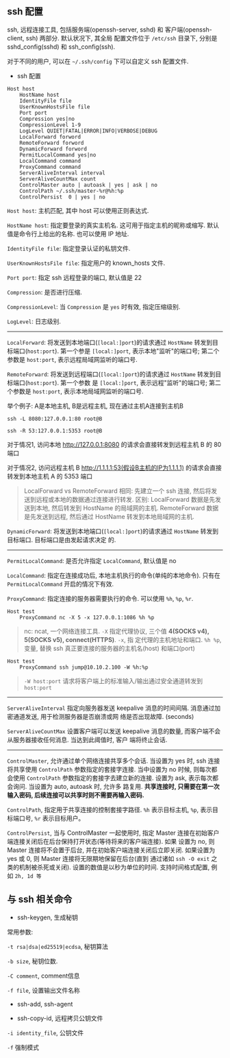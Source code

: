## ssh 配置

ssh, 远程连接工具, 包括服务端(openssh-server, sshd) 和 客户端(openssh-client, ssh) 两部分. 默认状况下, 其全局
配置文件位于 `/etc/ssh` 目录下, 分别是 sshd_config(sshd) 和 ssh_config(ssh).

对于不同的用户, 可以在 `~/.ssh/config` 下可以自定义 ssh 配置文件.

- ssh 配置

```
Host host
    HostName host
    IdentityFile file
    UserKnownHostsFile file
    Port port
    Compression yes|no
    CompressionLevel 1-9
    LogLevel QUIET|FATAL|ERROR|INFO|VERBOSE|DEBUG
    LocalForward forword
    RemoteForward forword
    DynamicForward forword
    PermitLocalCommand yes|no
    LocalCommand command
    ProxyCommand command 
    ServerAliveInterval interval
    ServerAliveCountMax count
    ControlMaster auto | autoask | yes | ask | no
    ControlPath ~/.ssh/master-%r@%h:%p
    ControlPersist  0 | yes | no 
```

`Host host`: 主机匹配, 其中 host 可以使用正则表达式.

`HostName host`: 指定要登录的真实主机名. 这可用于指定主机的昵称或缩写. 默认值是命令行上给出的名称. 也可以使用 IP 地址.

`IdentityFile file`: 指定登录认证的私钥文件.

`UserKnownHostsFile file`: 指定用户的 known_hosts 文件.

`Port port`: 指定 ssh 远程登录的端口, 默认值是 22

`Compression`: 是否进行压缩.

`CompressionLevel`: 当 `Compression` 是 `yes` 时有效, 指定压缩级别.

`LogLevel`: 日志级别.

---

`LocalForward`: 将发送到本地端口(`[local:]port`)的请求通过 `HostName` 转发到目标端口(`host:port`). 第一个参是 
`[local:]port`, 表示本地"监听"的端口号; 第二个参数是 `host:port`, 表示远程局域网监听的端口号.

`RemoteForward`: 将发送到远程端口(`[local:]port`)的请求通过 `HostName` 转发到目标端口(`host:port`). 第一个参数
是 `[local:]port`, 表示远程"监听"的端口号; 第二个参数是 `host:port`, 表示本地局域网监听的端口号.

举个例子: A是本地主机, B是远程主机, 现在通过主机A连接到主机B

```
ssh -L 8080:127.0.0.1:80 root@B

ssh -R 53:127.0.0.1:5353 root@B
```

对于情况1, 访问本地 http://127.0.0.1:8080 的请求会直接转发到远程主机 B 的 80 端口

对于情况2, 访问远程主机 B http://1.1.1.1:53(假设B主机的IP为1.1.1.1) 的请求会直接转发到本地主机 A 的 5353 端口

> LocalForward vs RemoteForward 
> 相同: 先建立一个 ssh 连接, 然后将发送到远程或本地的数据通过连接进行转发.
> 区别: LocalForward 数据是先发送到本地, 然后转发到 HostName 的局域网的主机.
>      RemoteForward 数据是先发送到远程, 然后通过 HostName 转发到本地局域网的主机.

`DynamicForward`: 将发送到本地端口(`[local:]port`)的请求通过 `HostName` 转发到目标端口. 目标端口是由发起请求决定
的.

---

`PermitLocalCommand`: 是否允许指定 `LocalCommand`, 默认值是 no

`LocalCommand`: 指定在连接成功后, 本地主机执行的命令(单纯的本地命令). 只有在 `PermitLocalCommand` 开启的情况下有效.

`ProxyCommand`: 指定连接的服务器需要执行的命令. 可以使用 `%h`, `%p`, `%r`.

```
Host test
    ProxyCommand nc -X 5 -x 127.0.0.1:1086 %h %p
```

> nc: ncat, 一个网络连接工具. `-X` 指定代理协议, 三个值 **4(SOCKS v4), 5(SOCKS v5), connect(HTTPS)**. `-x`, 指
定代理的主机地址和端口. `%h %p`, 变量, 替换 ssh 真正要连接的服务器的主机名(host) 和端口(port)


```
Host test
    ProxyCommand ssh jump@10.10.2.100 -W %h:%p
```

> `-W host:port` 请求将客户端上的标准输入/输出通过安全通道转发到 `host:port`


---

`ServerAliveInterval` 指定向服务器发送 keepalive 消息的时间间隔. 消息通过加密通道发送, 用于检测服务器是否崩溃或网
络是否出现故障. (seconds)

`ServerAliveCountMax` 设置客户端可以发送 keepalive 消息的数量, 而客户端不会从服务器接收任何消息. 当达到此阈值时, 客户
端将终止会话.

---

`ControlMaster`, 允许通过单个网络连接共享多个会话. 当设置为 yes 时, ssh 连接将共享使用 `ControlPath` 参数指定的套接字连接. 当中设置为 
no 时候, 则每次都会使用 `ControlPath` 参数指定的套接字去建立新的连接. 设置为 ask, 表示每次都会询问. 当设置为 auto, autoask 时, 允许多
路复用. **共享连接时, 只需要在第一次输入密码, 后续连接可以共享时则不需要再输入密码.**

`ControlPath`, 指定用于共享连接的控制套接字路径. `%h` 表示目标主机, `%p`, 表示目标端口号, `%r` 表示目标用户。

`ControlPersist`, 当与 ControlMaster 一起使用时, 指定 Master 连接在初始客户端连接关闭后在后台保持打开状态(等待将来的客户端连接). 如果
设置为 no, 则 Master 连接将不会置于后台, 并在初始客户端连接关闭后立即关闭. 如果设置为 yes 或 0, 则 Master 连接将无限期地保留在后台(直到
通过诸如 `ssh -O exit` 之类的机制被杀死或关闭). 设置的数值是以秒为单位的时间. 支持时间格式配置, 例如 `2h, 1d 等`

## 与 ssh 相关命令

- ssh-keygen, 生成秘钥

常用参数:

`-t rsa|dsa|ed25519|ecdsa`, 秘钥算法

`-b size`, 秘钥位数.

`-C comment`, comment信息

`-f file`, 设置输出文件名称

- ssh-add, ssh-agent


- ssh-copy-id, 远程拷贝公钥文件

`-i identity_file`, 公钥文件

`-f` 强制模式
